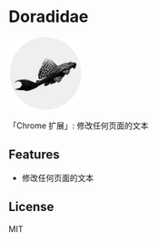 <h1>Doradidae</h1>
<img src="https://github.com/RoberMac/Doradidae/blob/master/icon_128.png" />




<p>「Chrome 扩展」: 修改任何页面的文本</p>
<h2>Features</h2>

<ul>
  <li>修改任何页面的文本</li>
</ul>



<h2>License</h2>

MIT
